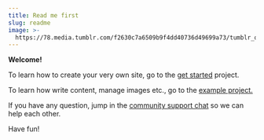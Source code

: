 ```yaml
---
title: Read me first
slug: readme
image: >-
  https://78.media.tumblr.com/f2630c7a6509b9f4dd40736d49699a73/tumblr_os69bt0JKh1twkjb3o1_1280.jpg
---
```

**Welcome!**

To learn how to create your very own site, go to the [get started](/projects/get-started) project.

To learn how write content, manage images etc., go to the [example project.](/projects/example-project)



If you have any question, jump in the [community support chat](https://riot.im/app/#/room/#support-themes:matrix.org) so we can help each other.



Have fun!
